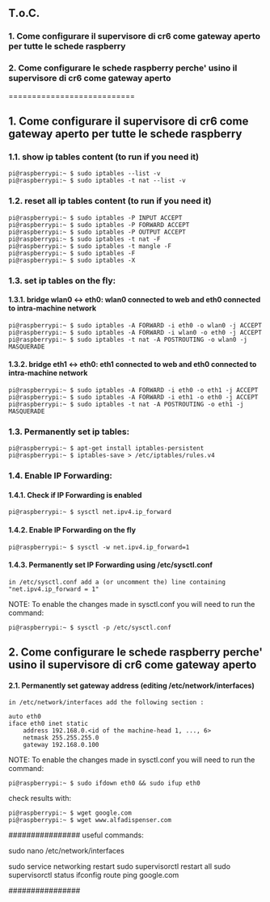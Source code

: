 
## T.o.C.

### 1. Come configurare il supervisore di cr6 come gateway aperto per tutte le schede raspberry
### 2. Come configurare le schede raspberry perche' usino il supervisore di cr6 come gateway aperto

===========================

## 1. Come configurare il supervisore di cr6 come gateway aperto per tutte le schede raspberry

### 1.1. show ip tables content (to run if you need it)

    pi@raspberrypi:~ $ sudo iptables --list -v
    pi@raspberrypi:~ $ sudo iptables -t nat --list -v

### 1.2. reset all ip tables content (to run if you need it)

    pi@raspberrypi:~ $ sudo iptables -P INPUT ACCEPT
    pi@raspberrypi:~ $ sudo iptables -P FORWARD ACCEPT
    pi@raspberrypi:~ $ sudo iptables -P OUTPUT ACCEPT
    pi@raspberrypi:~ $ sudo iptables -t nat -F
    pi@raspberrypi:~ $ sudo iptables -t mangle -F
    pi@raspberrypi:~ $ sudo iptables -F
    pi@raspberrypi:~ $ sudo iptables -X

### 1.3. set ip tables on the fly:

#### 1.3.1. bridge wlan0 <-> eth0: wlan0 connected to web and eth0 connected to intra-machine network

    pi@raspberrypi:~ $ sudo iptables -A FORWARD -i eth0 -o wlan0 -j ACCEPT
    pi@raspberrypi:~ $ sudo iptables -A FORWARD -i wlan0 -o eth0 -j ACCEPT
    pi@raspberrypi:~ $ sudo iptables -t nat -A POSTROUTING -o wlan0 -j MASQUERADE

#### 1.3.2. bridge eth1 <-> eth0: eth1 connected to web and eth0 connected to intra-machine network

    pi@raspberrypi:~ $ sudo iptables -A FORWARD -i eth0 -o eth1 -j ACCEPT
    pi@raspberrypi:~ $ sudo iptables -A FORWARD -i eth1 -o eth0 -j ACCEPT
    pi@raspberrypi:~ $ sudo iptables -t nat -A POSTROUTING -o eth1 -j MASQUERADE
    
### 1.3. Permanently set ip tables:

    pi@raspberrypi:~ $ apt-get install iptables-persistent
    pi@raspberrypi:~ $ iptables-save > /etc/iptables/rules.v4

### 1.4. Enable IP Forwarding:

#### 1.4.1. Check if IP Forwarding is enabled

    pi@raspberrypi:~ $ sysctl net.ipv4.ip_forward

#### 1.4.2. Enable IP Forwarding on the fly

    pi@raspberrypi:~ $ sysctl -w net.ipv4.ip_forward=1

#### 1.4.3. Permanently set IP Forwarding using /etc/sysctl.conf

    in /etc/sysctl.conf add a (or uncomment the) line containing "net.ipv4.ip_forward = 1"

NOTE: To enable the changes made in sysctl.conf you will need to run the command:

    pi@raspberrypi:~ $ sysctl -p /etc/sysctl.conf

## 2. Come configurare le schede raspberry perche' usino il supervisore di cr6 come gateway aperto

#### 2.1. Permanently set gateway address (editing /etc/network/interfaces)

    in /etc/network/interfaces add the following section :
        
    auto eth0
    iface eth0 inet static
        address 192.168.0.<id of the machine-head 1, ..., 6>
        netmask 255.255.255.0
        gateway 192.168.0.100

NOTE: To enable the changes made in sysctl.conf you will need to run the command:

    pi@raspberrypi:~ $ sudo ifdown eth0 && sudo ifup eth0

check results with:

    pi@raspberrypi:~ $ wget google.com
    pi@raspberrypi:~ $ wget www.alfadispenser.com



################
useful commands:

sudo nano /etc/network/interfaces

sudo service networking restart
sudo supervisorctl restart all
sudo supervisorctl status
ifconfig 
route
ping google.com

################
